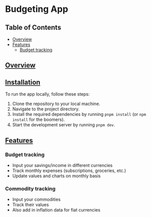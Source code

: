 # Budgeting App

## Table of Contents

- [Overview](#overview)
- [Features](#features)
  - [Budget tracking](#budget-tracking)

## [Overview](#overview)

## [Installation](#installation)

To run the app locally, follow these steps:

1. Clone the repository to your local machine.
2. Navigate to the project directory.
3. Install the required dependencies by running `pnpm install` (or `npm install` for the boomers).
4. Start the development server by running `pnpm dev`.

## [Features](#features)

### Budget tracking

- Input your savings/income in different currencies
- Track monthly expenses (subscriptions, groceries, etc.)
- Update values and charts on monthly basis

### Commodity tracking

- Input your commodities
- Track their values
- Also add in inflation data for fiat currencies
